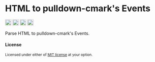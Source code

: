 HTML to pulldown-cmark's Events
===============================

[<img alt="github" src="https://img.shields.io/badge/github-pindash--io/html--to--pulldown--cmark--events-8da0cb?style=for-the-badge&labelColor=555555&logo=github" height="20">](https://github.com/pindash-io/html-to-pulldown-cmark-events)
[<img alt="crates.io" src="https://img.shields.io/crates/v/html-to-pulldown-cmark-events.svg?style=for-the-badge&color=fc8d62&logo=rust" height="20">](https://crates.io/crates/html-to-pulldown-cmark-events)
[<img alt="docs.rs" src="https://img.shields.io/badge/docs.rs-html--to--pulldown--cmark--events-66c2a5?style=for-the-badge&labelColor=555555&logo=docs.rs" height="20">](https://docs.rs/html-to-pulldown-cmark-events)
[<img alt="build status" src="https://img.shields.io/github/actions/workflow/status/pindash-io/html-to-pulldown-cmark-events/ci.yml?branch=master&style=for-the-badge" height="20">](https://github.com/pindash-io/html-to-pulldown-cmark-events/actions?query=branch%3Amaster)

Parse HTML to pulldown-cmark's Events.

#### License

<sup>
Licensed under either of <a href="LICENSE-MIT">MIT license</a> at your option.
</sup>
